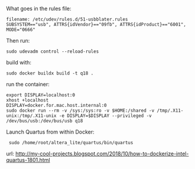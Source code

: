 What goes in the rules file:
```shell
filename: /etc/udev/rules.d/51-usbblater.rules
SUBSYSTEM=="usb", ATTRS{idVendor}=="09fb", ATTRS{idProduct}=="6001", MODE="0666"
```

Then run:
```shell
sudo udevadm control --reload-rules
```

build with:
```shell
sudo docker buildx build -t q18 .
```
run the container: 
```shell
export DISPLAY=localhost:0
xhost +localhost
DISPLAY=docker.for.mac.host.internal:0 
sudo docker run --rm -v /sys:/sys:ro -v $HOME:/shared -v /tmp/.X11-unix:/tmp/.X11-unix -e DISPLAY=$DISPLAY --privileged -v /dev/bus/usb:/dev/bus/usb q18
```
Launch Quartus from within Docker: 
```shell
 sudo /home/root/altera_lite/quartus/bin/quartus
```

url: http://my-cool-projects.blogspot.com/2018/10/how-to-dockerize-intel-quartus-1801.html

